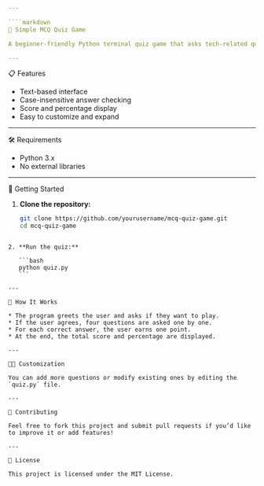 ```yaml
---

````markdown
🧠 Simple MCQ Quiz Game

A beginner-friendly Python terminal quiz game that asks tech-related questions and provides a score based on correct answers. Great for those new to Python or looking to build a simple console app.

---
```


📋 Features

- Text-based interface
- Case-insensitive answer checking
- Score and percentage display
- Easy to customize and expand

---

🛠 Requirements

- Python 3.x
- No external libraries

---

🚀 Getting Started

1. **Clone the repository:**
   ```bash
   git clone https://github.com/yourusername/mcq-quiz-game.git
   cd mcq-quiz-game
````

2. **Run the quiz:**

   ```bash
   python quiz.py
   ```

---

🧠 How It Works

* The program greets the user and asks if they want to play.
* If the user agrees, four questions are asked one by one.
* For each correct answer, the user earns one point.
* At the end, the total score and percentage are displayed.

---

🧑‍💻 Customization

You can add more questions or modify existing ones by editing the `quiz.py` file.

---

🤝 Contributing

Feel free to fork this project and submit pull requests if you’d like to improve it or add features!

---

📄 License

This project is licensed under the MIT License.